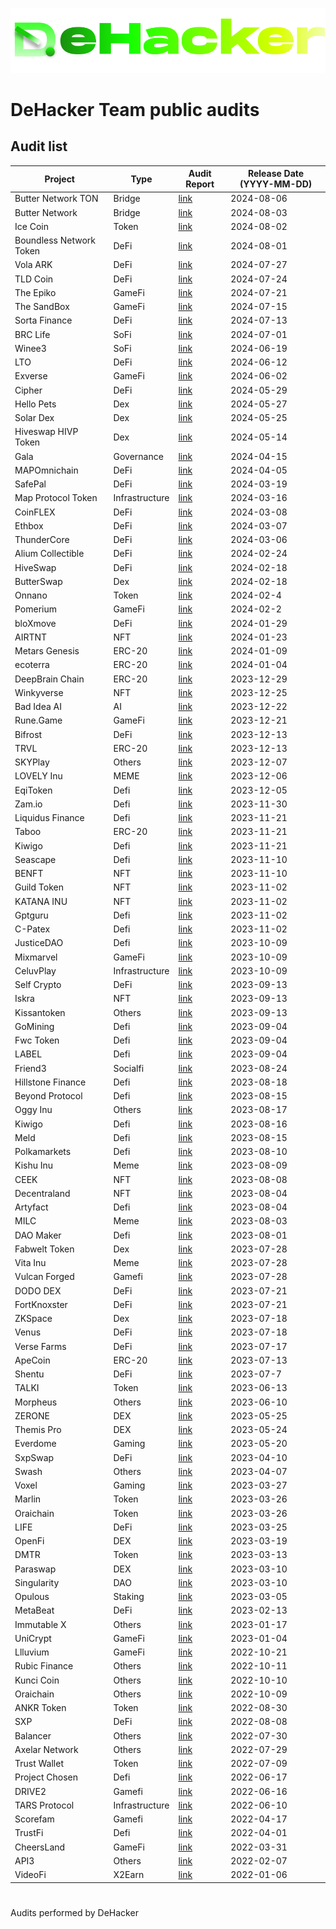 ![](DeHacker.png)

# DeHacker Team public audits

## Audit list
| Project | Type | Audit Report | Release Date (YYYY-MM-DD) |
|---|---|---|---|
| Butter Network TON | Bridge | [link](https://github.com/DeHacker-io/audits_public/blob/main/Butter%20Network%20TON.pdf) | 2024-08-06 |
| Butter Network | Bridge | [link](https://github.com/DeHacker-io/audits_public/blob/main/Butter%20Network.pdf) | 2024-08-03 |
| Ice Coin | Token| [link](https://github.com/DeHacker-io/audits_public/blob/main/Ice%20Coin.pdf) | 2024-08-02 |
| Boundless Network Token | DeFi | [link](https://github.com/DeHacker-io/audits_public/blob/main/Boudless%20Network%20Token.pdf) | 2024-08-01 |
| Vola ARK | DeFi | [link](https://github.com/DeHacker-io/audits_public/blob/main/Vola%20ARK.pdf) | 2024-07-27 |
| TLD Coin | DeFi | [link](https://github.com/DeHacker-io/audits_public/blob/main/TLD%20Coin.pdf) | 2024-07-24 |
| The Epiko | GameFi | [link](https://github.com/DeHacker-io/audits_public/blob/main/The%20Epiko.pdf) | 2024-07-21 |
| The SandBox | GameFi | [link](https://github.com/DeHacker-io/audits_public/blob/main/The%20Sandbox.pdf) | 2024-07-15 |
| Sorta Finance | DeFi | [link](https://github.com/DeHacker-io/audits_public/blob/main/Sorta%20Finance.pdf) | 2024-07-13 |
| BRC Life | SoFi | [link](https://github.com/DeHacker-io/audits_public/blob/main/Brc%20Life.pdf) | 2024-07-01 |
| Winee3 | SoFi | [link](https://github.com/DeHacker-io/audits_public/blob/main/Winee3.pdf) | 2024-06-19 |
| LTO | DeFi | [link](https://github.com/DeHacker-io/audits_public/blob/main/LTO.pdf) | 2024-06-12 |
| Exverse | GameFi | [link](https://github.com/DeHacker-io/audits_public/blob/main/Exverse.pdf) | 2024-06-02 |
| Cipher | DeFi | [link](https://github.com/DeHacker-io/audits_public/blob/main/Cipher.pdf) | 2024-05-29 |
| Hello Pets | Dex | [link](https://github.com/DeHacker-io/audits_public/blob/main/HelloPets.pdf) | 2024-05-27 |
| Solar Dex | Dex | [link](https://github.com/DeHacker-io/audits_public/blob/main/Solar%20Dex.pdf) | 2024-05-25 |
| Hiveswap HIVP Token | Dex | [link](https://github.com/DeHacker-io/audits_public/blob/main/Hiveswap%20HIVP%20Token.pdf) | 2024-05-14 |
| Gala | Governance | [link](https://github.com/DeHacker-io/audits_public/blob/main/Gala.pdf) | 2024-04-15 |
| MAPOmnichain | DeFi | [link](https://github.com/DeHacker-io/audits_public/blob/main/MAPOmnichain%20Mos.pdf) | 2024-04-05 |
| SafePal | DeFi | [link](https://github.com/DeHacker-io/audits_public/blob/main/SafePal.pdf) | 2024-03-19 |
| Map Protocol Token | Infrastructure | [link](https://github.com/DeHacker-io/audits_public/blob/main/Map%20Protocol%20Token.pdf) | 2024-03-16 |
| CoinFLEX | DeFi | [link](https://github.com/DeHacker-io/audits_public/blob/main/CoinFLEX.pdf) | 2024-03-08 |
| Ethbox | DeFi | [link](https://github.com/DeHacker-io/audits_public/blob/main/Ethbox.pdf) | 2024-03-07 |
| ThunderCore | DeFi | [link](https://github.com/DeHacker-io/audits_public/blob/main/ThunderCore.pdf) | 2024-03-06 |
| Alium Collectible | DeFi | [link](https://github.com/DeHacker-io/audits_public/blob/main/Alium%20Collectible.pdf) | 2024-02-24 |
| HiveSwap | DeFi | [link](https://github.com/DeHacker-io/audits_public/blob/main/HiveSwap.pdf) | 2024-02-18 |
| ButterSwap | Dex | [link](https://github.com/DeHacker-io/audits_public/blob/main/ButterSwap.pdf) | 2024-02-18 |
| Onnano | Token | [link](https://github.com/DeHacker-io/audits_public/blob/main/Onnano.pdf) | 2024-02-4 |
| Pomerium | GameFi | [link](https://github.com/DeHacker-io/audits_public/blob/main/Pomerium.pdf) | 2024-02-2 |
| bloXmove | DeFi | [link](https://github.com/DeHacker-io/audits_public/blob/main/bloXmove.pdf) | 2024-01-29 |
| AIRTNT | NFT | [link](https://github.com/DeHacker-io/audits_public/blob/main/AIRTNT%20-%20Audit.pdf) | 2024-01-23 |
| Metars Genesis | ERC-20 | [link](https://github.com/DeHacker-io/audits_public/blob/main/Metars%20Genesis.pdf) | 2024-01-09 |
| ecoterra | ERC-20 | [link](https://github.com/DeHacker-io/audits_public/blob/main/ecoterra.pdf) | 2024-01-04 |
| DeepBrain Chain | ERC-20 | [link](https://github.com/DeHacker-io/audits_public/blob/main/DeepBrain%20Chain.pdf) | 2023-12-29 |
| Winkyverse | NFT | [link](https://github.com/DeHacker-io/audits_public/blob/main/Winkyverse.pdf) | 2023-12-25 |
| Bad Idea AI | AI | [link](https://github.com/DeHacker-io/audits_public/blob/main/Bad%20Idea%20AI.pdf) | 2023-12-22 |
| Rune.Game | GameFi | [link](https://github.com/DeHacker-io/audits_public/blob/main/Rune.Game.pdf) | 2023-12-21 |
| Bifrost | DeFi | [link](https://github.com/DeHacker-io/audits_public/blob/main/Bifrost.pdf) | 2023-12-13 |
| TRVL | ERC-20 | [link](https://github.com/DeHacker-io/audits_public/blob/main/TRVL.pdf) | 2023-12-13 |
| SKYPlay | Others | [link](https://github.com/DeHacker-io/audits_public/blob/main/SKYPlay.pdf) | 2023-12-07 |
| LOVELY Inu | MEME | [link](https://github.com/DeHacker-io/audits_public/blob/main/LOVELY%20Inu.pdf) | 2023-12-06 |
| EqiToken | Defi | [link](https://github.com/DeHacker-io/audits_public/blob/main/EqiToken.pdf) | 2023-12-05 |
| Zam.io | Defi | [link](https://github.com/DeHacker-io/audits_public/blob/main/Zam.io.pdf) | 2023-11-30 |
| Liquidus Finance | Defi | [link](https://github.com/DeHacker-io/audits_public/blob/main/Liquidus%20Finance.pdf) | 2023-11-21 |
| Taboo | ERC-20 | [link](https://github.com/DeHacker-io/audits_public/blob/main/Taboo.pdf) | 2023-11-21 |
| Kiwigo | Defi | [link](https://github.com/DeHacker-io/audits_public/blob/main/Kiwigo.pdf) | 2023-11-21 |
| Seascape | Defi | [link](https://github.com/DeHacker-io/audits_public/blob/main/Seascape.pdf) | 2023-11-10 |
| BENFT | NFT | [link](https://github.com/DeHacker-io/audits_public/blob/main/BENFT.pdf) | 2023-11-10 |
| Guild Token | NFT | [link](https://github.com/DeHacker-io/audits_public/blob/main/Guild%20Token.pdf) | 2023-11-02 |
| KATANA INU | NFT | [link](https://github.com/DeHacker-io/audits_public/blob/main/KATANA%20INU.pdf) | 2023-11-02 |
| Gptguru | Defi | [link](https://github.com/DeHacker-io/audits_public/blob/main/Gptguru.pdf) | 2023-11-02 |
| C-Patex | Defi | [link](https://github.com/DeHacker-io/audits_public/blob/main/C-patex.pdf) | 2023-11-02 |
| JusticeDAO | Defi | [link](https://github.com/DeHacker-io/audits_public/blob/main/JusticeDAO.pdf) | 2023-10-09 |
| Mixmarvel | GameFi | [link](https://github.com/DeHacker-io/audits_public/blob/main/MixMarvel.pdf) | 2023-10-09 |
| CeluvPlay | Infrastructure | [link](https://github.com/DeHacker-io/audits_public/blob/main/CeluvPlay.pdf) | 2023-10-09 |
| Self Crypto | DeFi | [link](https://github.com/DeHacker-io/audits_public/blob/main/Self%20Crypto.pdf) | 2023-09-13 |
| Iskra | NFT | [link](https://github.com/DeHacker-io/audits_public/blob/main/Iskra.pdf) | 2023-09-13 |
| Kissantoken | Others | [link](https://github.com/DeHacker-io/audits_public/blob/main/Kissantoken.pdf) | 2023-09-13 |
| GoMining | Defi | [link](https://github.com/DeHacker-io/audits_public/blob/main/GoMining.pdf) | 2023-09-04 |
| Fwc Token | Defi | [link](https://github.com/DeHacker-io/audits_public/blob/main/fwc%20token.pdf) | 2023-09-04 |
| LABEL | Defi | [link](https://github.com/DeHacker-io/audits_public/blob/main/LABEL.pdf) | 2023-09-04 |
| Friend3 | Socialfi | [link](https://github.com/DeHacker-io/audits_public/blob/main/Friend3.pdf) | 2023-08-24 |
| Hillstone Finance | Defi | [link](https://github.com/DeHacker-io/audits_public/blob/main/Hillstone%20Finance.pdf) | 2023-08-18 |
| Beyond Protocol | Defi | [link](https://github.com/DeHacker-io/audits_public/blob/main/Beyond%20Protocol.pdf) | 2023-08-15 |
| Oggy Inu | Others | [link](https://github.com/DeHacker-io/audits_public/blob/main/Oggy%20Inu.pdf) | 2023-08-17 |
| Kiwigo | Defi | [link](https://github.com/DeHacker-io/audits_public/blob/main/Kiwigo.pdf) | 2023-08-16 |
| Meld | Defi | [link](https://github.com/DeHacker-io/audits_public/blob/main/Meld.pdf) | 2023-08-15 |
| Polkamarkets | Defi | [link](https://github.com/DeHacker-io/audits_public/blob/main/Polkamarkets.pdf) | 2023-08-10 |
| Kishu Inu | Meme | [link](https://github.com/DeHacker-io/audits_public/blob/main/Kishu%20Inu.pdf)| 2023-08-09 |
| CEEK | NFT | [link](https://github.com/DeHacker-io/audits_public/blob/main/CEEK.pdf) | 2023-08-08 |
| Decentraland | NFT | [link](https://github.com/DeHacker-io/audits_public/blob/main/Decentraland.pdf) | 2023-08-04 |
| Artyfact | Defi | [link](https://github.com/DeHacker-io/audits_public/blob/main/Artyfact.pdf) | 2023-08-04 |
| MILC | Meme | [link](https://github.com/DeHacker-io/audits_public/blob/main/MILC.pdf) | 2023-08-03 |
| DAO Maker | Defi | [link](https://github.com/DeHacker-io/audits_public/blob/main/DAO%20Maker.pdf) | 2023-08-01 |
| Fabwelt Token | Dex | [link](https://github.com/DeHacker-io/audits_public/blob/main/Fabwelt%20Token.pdf) | 2023-07-28 |
| Vita Inu | Meme | [link](https://github.com/DeHacker-io/audits_public/blob/main/Vita%20Inu.pdf) | 2023-07-28 |
| Vulcan Forged | Gamefi | [link](https://github.com/DeHacker-io/audits_public/blob/main/Vulcan%20Forged.pdf) | 2023-07-28 |
| DODO DEX | DeFi | [link](https://github.com/DeHacker-io/audits_public/blob/main/DODO%20DEX.pdf) | 2023-07-21 |
| FortKnoxster | DeFi | [link](https://github.com/DeHacker-io/audits_public/blob/main/FortKnoxster%20DieFi.pdf) | 2023-07-21 |
| ZKSpace | Dex | [link](https://github.com/DeHacker-io/audits_public/blob/main/ZKSpace.pdf) | 2023-07-18 |
| Venus | DeFi | [link](https://github.com/DeHacker-io/audits_public/blob/main/Venus.pdf) | 2023-07-18 |
| Verse Farms | DeFi | [link](https://github.com/DeHacker-io/audits_public/blob/main/Bitcoin.com.pdf) | 2023-07-17 |
| ApeCoin | ERC-20 | [link](https://github.com/DeHacker-io/audits_public/blob/main/ApeCoin.pdf) | 2023-07-13 |
| Shentu | DeFi | [link](https://github.com/DeHacker-io/audits_public/blob/main/Shentu.pdf) | 2023-07-7 |
| TALKI | Token | [link](https://github.com/DeHacker-io/audits_public/blob/main/TALKI.pdf) | 2023-06-13 |
| Morpheus | Others | [link](https://github.com/DeHacker-io/audits_public/blob/main/Morpheus.pdf) | 2023-06-10 |
| ZERONE | DEX | [link](https://github.com/DeHacker-io/audits_public/blob/main/ZERONE.pdf) | 2023-05-25 |
| Themis Pro | DEX | [link](https://github.com/DeHacker-io/audits_public/blob/main/Themis.pdf) | 2023-05-24 |
| Everdome | Gaming | [link](https://github.com/DeHacker-io/audits_public/blob/main/Everdome.pdf) | 2023-05-20 |
| SxpSwap | DeFi | [link](https://github.com/DeHacker-io/audits_public/blob/main/SxpSwap.pdf) | 2023-04-10 |
| Swash | Others | [link](https://github.com/DeHacker-io/audits_public/blob/main/Swash.pdf) | 2023-04-07 |
| Voxel | Gaming | [link](https://github.com/DeHacker-io/audits_public/blob/main/Voxel.pdf) | 2023-03-27 |
| Marlin | Token | [link](https://github.com/DeHacker-io/audits_public/blob/main/Marlin.pdf) | 2023-03-26 |
| Oraichain | Token | [link](https://github.com/DeHacker-io/audits_public/blob/main/Oraichain.pdf) | 2023-03-26 |
| LIFE | DeFi | [link](https://github.com/DeHacker-io/audits_public/blob/main/LIFE.pdf) | 2023-03-25 |
| OpenFi | DEX | [link](https://github.com/DeHacker-io/audits_public/blob/main/OpenFi.pdf) | 2023-03-19 |
| DMTR | Token | [link](https://github.com/DeHacker-io/audits_public/blob/main/DMTR.pdf) | 2023-03-13 |
| Paraswap | DEX | [link](https://github.com/DeHacker-io/audits_public/blob/main/Paraswap.pdf) | 2023-03-10 |
| Singularity | DAO | [link](https://github.com/DeHacker-io/audits_public/blob/main/Singularity.pdf) | 2023-03-10 |
| Opulous | Staking | [link](https://github.com/DeHacker-io/audits_public/blob/main/Opulous.pdf) | 2023-03-05 |
| MetaBeat | DeFi | [link](https://github.com/DeHacker-io/audits_public/blob/main/MetaBeat.pdf) | 2023-02-13 |
| Immutable X | Others | [link](https://github.com/DeHacker-io/audits_public/blob/main/Immutable%20X.pdf) | 2023-01-17 |
| UniCrypt | GameFi | [link](https://github.com/DeHacker-io/audits_public/blob/main/UniCrypt.pdf) | 2023-01-04 |
| Llluvium | GameFi | [link](https://github.com/DeHacker-io/audits_public/blob/main/Illuvium.pdf) | 2022-10-21 |
| Rubic Finance | Others | [link](https://github.com/DeHacker-io/audits_public/blob/main/Rubic%20Finance.pdf) | 2022-10-11 |
| Kunci Coin | Others | [link](https://github.com/DeHacker-io/audits_public/blob/main/Kunci%20Coin.pdf) | 2022-10-10 |
| Oraichain | Others | [link](https://github.com/DeHacker-io/audits_public/blob/main/Oraichain.pdf) | 2022-10-09 |
| ANKR Token | Token | [link](https://github.com/DeHacker-io/audits_public/blob/main/ANKR%20Token.pdf) | 2022-08-30 |
| SXP | DeFi | [link](https://github.com/DeHacker-io/audits_public/blob/main/SXP.pdf) | 2022-08-08 |
| Balancer | Others | [link](https://github.com/DeHacker-io/audits_public/blob/main/Balancer.pdf) | 2022-07-30 |
| Axelar Network| Others | [link](https://github.com/DeHacker-io/audits_public/blob/main/Axelar%20Network.pdf) | 2022-07-29 |
| Trust Wallet | Token | [link](https://github.com/DeHacker-io/audits_public/blob/main/TWT%20Token.pdf) | 2022-07-09 |
| Project Chosen | Defi | [link](https://github.com/DeHacker-io/audits_public/blob/main/Project%20Chosen.pdf) | 2022-06-17 |
| DRIVE2 | Gamefi | [link](https://github.com/DeHacker-io/audits_public/blob/main/DRIVE2.pdf) | 2022-06-16 |
| TARS Protocol | Infrastructure | [link](https://github.com/DeHacker-io/audits_public/blob/main/TARSProtocol.pdf) | 2022-06-10 |
| Scorefam | Gamefi | [link](https://github.com/DeHacker-io/audits_public/blob/main/Scorefam.pdf) | 2022-04-17 |
| TrustFi | Defi | [link](https://github.com/DeHacker-io/audits_public/blob/main/Trustfi.pdf) | 2022-04-01 |
| CheersLand | GameFi | [link](https://github.com/DeHacker-io/audits_public/blob/main/CheersLand.pdf) | 2022-03-31 |
| API3 | Others | [link](https://github.com/DeHacker-io/audits_public/blob/main/API3.pdf) | 2022-02-07 |
| VideoFi | X2Earn | [link](https://github.com/DeHacker-io/audits_public/blob/main/VideoFi.pdf) | 2022-01-06 |





#
Audits performed by DeHacker
